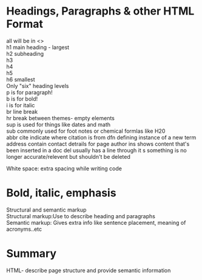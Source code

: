 # Headings, Paragraphs & other HTML Format<br>
all will be in <> <br>
h1 main heading - largest <br>
h2 subheading <br>
h3 <br>
h4 <br>
h5 <br>
h6 smallest <br>
Only "six" heading levels <br>
p is for paragraph! <br>
b is for bold! <br>
i is for italic <br>
br line break <br>
hr break between themes- empty elements <br>
sup is used for things like dates and math <br>
sub commonly used for foot notes or chemical formlas like H20 <br>
abbr 
cite indicate where citation is from
dfn defining instance of a new term
address contain contact detrails for page author
ins shows content that's been inserted in a doc
del usually has a line through it
s something is no longer accurate/relevent but shouldn't be deleted

White space: extra spacing while writing code<br>

# Bold, italic, emphasis <br>
  
Structural and semantic markup <br>
Structural markup:Use to describe heading and paragraphs <br>
Semantic markup: Gives extra info like sentence placement, meaning of acronyms..etc <br>

# Summary <br>
HTML- describe page structure and provide semantic information
  
